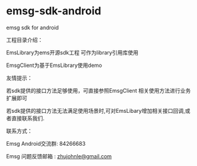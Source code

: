 emsg-sdk-android
================

emsg sdk for android

工程目录介绍：

EmsLibrary为ems开源sdk工程 可作为library引用库使用

EmsgClient为基于EmsLibrary使用demo




友情提示：

若sdk提供的接口方法足够使用，可直接参照EmsgClient 相关使用方法进行业务扩展即可

若sdk提供的接口方法无法满足使用场景时,可对EmsLibary增加相关接口回调,或者直接联系我们.





联系方式：

Emsg Android交流群:   84266683

Emsg 问题反馈邮箱 :   zhujohnle@gmail.com
